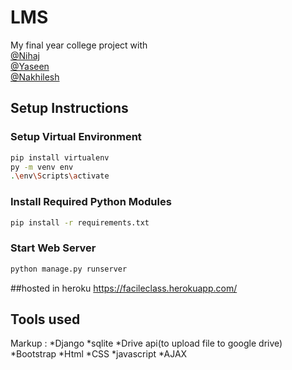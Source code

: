 # LMS
My final year college project with <br>
[@Nihaj](https://github.com/NHJ-K) <br>
[@Yaseen](https://github.com/mhdyazinkc)<br>
[@Nakhilesh](https://github.com/nakhileship)<br>
## Setup Instructions

### Setup Virtual Environment


```bash
pip install virtualenv
py -m venv env
.\env\Scripts\activate
```      

### Install Required Python Modules

```bash
pip install -r requirements.txt
```
### Start Web Server

```bash
python manage.py runserver
```
##hosted in heroku
https://facileclass.herokuapp.com/
## Tools used
Markup :
*Django
*sqlite
*Drive api(to upload file to google drive)
*Bootstrap
*Html
*CSS
*javascript
*AJAX
